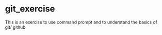# git_exercise
This is an exercise to use command prompt and to understand the basics of git/ github
